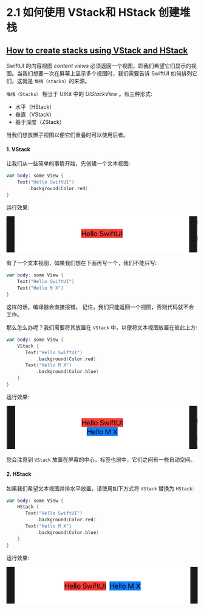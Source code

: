 # 2.1 如何使用 VStack和 HStack 创建堆栈

## [How to create stacks using VStack and HStack](https://www.hackingwithswift.com/quick-start/swiftui/how-to-create-stacks-using-vstack-and-hstack)

SwiftUI 的内容视图 _content views_ 必须返回一个视图，即我们希望它们显示的视图。当我们想要一次在屏幕上显示多个视图时，我们需要告诉 SwiftUI 如何排列它们，这就是 `堆栈（stacks）`的来源。

`堆栈（Stacks）` 相当于 UIKit 中的 _UIStackView_ 。有三种形式:

* 水平（HStack）
* 垂直（VStack）
* 基于深度（ZStack）

当我们想放置子视图以便它们重叠时可以使用后者。

#### 1. VStack

让我们从一些简单的事情开始，先创建一个文本视图:

```swift
var body: some View {
    Text("Hello SwiftUI")
        .background(Color.red)
}
```

运行效果:

![A single text](../.gitbook/assets/single_text.png)

有了一个文本视图，如果我们想在下面再写一个，我们不能只写:

```swift
var body: some View {
    Text("Hello SwiftUI")
    Text("Hello M X")
}
```

这样的话，编译器会直接报错。 记住，我们只能返回一个视图，否则代码就不会工作。

那么怎么办呢？我们需要将其放置在 `VStack` 中，以便将文本视图放置在彼此上方:

```swift
var body: some View {
    VStack {
       Text("Hello SwiftUI")
           .background(Color.red)
       Text("Hello M X")   
           .background(Color.blue)         
    }
}
```

运行效果: 

![Two texts in vstack](../.gitbook/assets/two_text_in_vstack.png)

您会注意到 `VStack` 放置在屏幕的中心，标签也居中，它们之间有一些自动空间。

#### 2. HStack

如果我们希望文本视图并排水平放置，请使用如下方式将 `VStack` 替换为 `HStack`:

```swift
var body: some View {
    HStack {
       Text("Hello SwiftUI")
           .background(Color.red)
       Text("Hello M X")   
           .background(Color.blue)         
    }
}
```

运行效果: 

![Two texts in hstack](../.gitbook/assets/two_text_in_hstack.png)



















